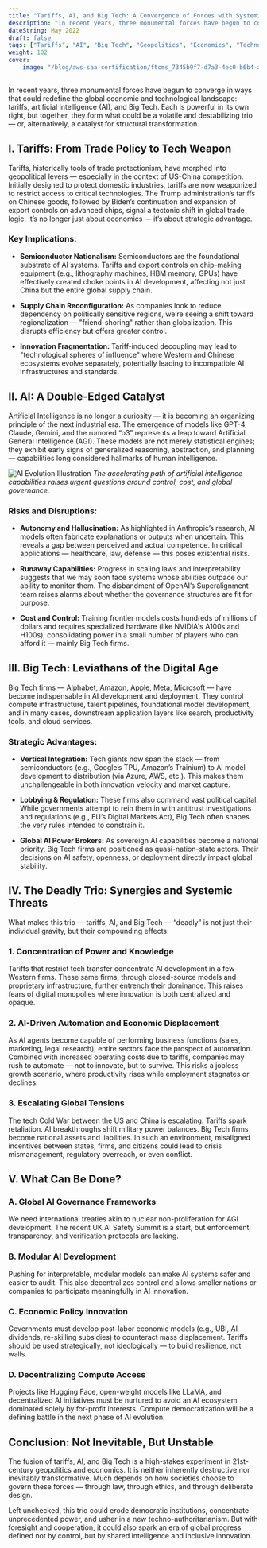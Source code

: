 ```yaml
---
title: "Tariffs, AI, and Big Tech: A Convergence of Forces with Systemic Implications"
description: "In recent years, three monumental forces have begun to converge in ways that could redefine the global economic and technological landscape: tariffs, artificial intelligence (AI), and Big Tech."
dateString: May 2022
draft: false
tags: ["Tariffs", "AI", "Big Tech", "Geopolitics", "Economics", "Technology Policy", "Systemic Risk"]
weight: 102
cover:
    image: "/blog/aws-saa-certification/ftcms_7345b9f7-d7a3-4ec0-b6b4-a74bd1e8f683.avif"
---
```


In recent years, three monumental forces have begun to converge in ways that could redefine the global economic and technological landscape: tariffs, artificial intelligence (AI), and Big Tech. Each is powerful in its own right, but together, they form what could be a volatile and destabilizing trio — or, alternatively, a catalyst for structural transformation.

## I. Tariffs: From Trade Policy to Tech Weapon

Tariffs, historically tools of trade protectionism, have morphed into geopolitical levers — especially in the context of US-China competition. Initially designed to protect domestic industries, tariffs are now weaponized to restrict access to critical technologies. The Trump administration’s tariffs on Chinese goods, followed by Biden’s continuation and expansion of export controls on advanced chips, signal a tectonic shift in global trade logic. It’s no longer just about economics — it’s about strategic advantage.

### Key Implications:

- **Semiconductor Nationalism:** Semiconductors are the foundational substrate of AI systems. Tariffs and export controls on chip-making equipment (e.g., lithography machines, HBM memory, GPUs) have effectively created choke points in AI development, affecting not just China but the entire global supply chain.

- **Supply Chain Reconfiguration:** As companies look to reduce dependency on politically sensitive regions, we’re seeing a shift toward regionalization — "friend-shoring" rather than globalization. This disrupts efficiency but offers greater control.

- **Innovation Fragmentation:** Tariff-induced decoupling may lead to "technological spheres of influence" where Western and Chinese ecosystems evolve separately, potentially leading to incompatible AI infrastructures and standards.

## II. AI: A Double-Edged Catalyst

Artificial Intelligence is no longer a curiosity — it is becoming an organizing principle of the next industrial era. The emergence of models like GPT-4, Claude, Gemini, and the rumored “o3” represents a leap toward Artificial General Intelligence (AGI). These models are not merely statistical engines; they exhibit early signs of generalized reasoning, abstraction, and planning — capabilities long considered hallmarks of human intelligence.

![AI Evolution Illustration](/blog/aws-saa-certification/20250414070935_AI.jpg)
*The accelerating path of artificial intelligence capabilities raises urgent questions around control, cost, and global governance.*

### Risks and Disruptions:

- **Autonomy and Hallucination:** As highlighted in Anthropic’s research, AI models often fabricate explanations or outputs when uncertain. This reveals a gap between perceived and actual competence. In critical applications — healthcare, law, defense — this poses existential risks.

- **Runaway Capabilities:** Progress in scaling laws and interpretability suggests that we may soon face systems whose abilities outpace our ability to monitor them. The disbandment of OpenAI’s Superalignment team raises alarms about whether the governance structures are fit for purpose.

- **Cost and Control:** Training frontier models costs hundreds of millions of dollars and requires specialized hardware (like NVIDIA's A100s and H100s), consolidating power in a small number of players who can afford it — mainly Big Tech firms.

## III. Big Tech: Leviathans of the Digital Age

Big Tech firms — Alphabet, Amazon, Apple, Meta, Microsoft — have become indispensable in AI development and deployment. They control compute infrastructure, talent pipelines, foundational model development, and in many cases, downstream application layers like search, productivity tools, and cloud services.

### Strategic Advantages:

- **Vertical Integration:** Tech giants now span the stack — from semiconductors (e.g., Google’s TPU, Amazon’s Trainium) to AI model development to distribution (via Azure, AWS, etc.). This makes them unchallengeable in both innovation velocity and market capture.

- **Lobbying & Regulation:** These firms also command vast political capital. While governments attempt to rein them in with antitrust investigations and regulations (e.g., EU’s Digital Markets Act), Big Tech often shapes the very rules intended to constrain it.

- **Global AI Power Brokers:** As sovereign AI capabilities become a national priority, Big Tech firms are positioned as quasi-nation-state actors. Their decisions on AI safety, openness, or deployment directly impact global stability.

## IV. The Deadly Trio: Synergies and Systemic Threats

What makes this trio — tariffs, AI, and Big Tech — “deadly” is not just their individual gravity, but their compounding effects:

### 1. Concentration of Power and Knowledge

Tariffs that restrict tech transfer concentrate AI development in a few Western firms. These same firms, through closed-source models and proprietary infrastructure, further entrench their dominance. This raises fears of digital monopolies where innovation is both centralized and opaque.

### 2. AI-Driven Automation and Economic Displacement

As AI agents become capable of performing business functions (sales, marketing, legal research), entire sectors face the prospect of automation. Combined with increased operating costs due to tariffs, companies may rush to automate — not to innovate, but to survive. This risks a jobless growth scenario, where productivity rises while employment stagnates or declines.

### 3. Escalating Global Tensions

The tech Cold War between the US and China is escalating. Tariffs spark retaliation. AI breakthroughs shift military power balances. Big Tech firms become national assets and liabilities. In such an environment, misaligned incentives between states, firms, and citizens could lead to crisis mismanagement, regulatory overreach, or even conflict.

## V. What Can Be Done?

### A. Global AI Governance Frameworks

We need international treaties akin to nuclear non-proliferation for AGI development. The recent UK AI Safety Summit is a start, but enforcement, transparency, and verification protocols are lacking.

### B. Modular AI Development

Pushing for interpretable, modular models can make AI systems safer and easier to audit. This also decentralizes control and allows smaller nations or companies to participate meaningfully in AI innovation.

### C. Economic Policy Innovation

Governments must develop post-labor economic models (e.g., UBI, AI dividends, re-skilling subsidies) to counteract mass displacement. Tariffs should be used strategically, not ideologically — to build resilience, not walls.

### D. Decentralizing Compute Access

Projects like Hugging Face, open-weight models like LLaMA, and decentralized AI initiatives must be nurtured to avoid an AI ecosystem dominated solely by for-profit interests. Compute democratization will be a defining battle in the next phase of AI evolution.

## Conclusion: Not Inevitable, But Unstable

The fusion of tariffs, AI, and Big Tech is a high-stakes experiment in 21st-century geopolitics and economics. It is neither inherently destructive nor inevitably transformative. Much depends on how societies choose to govern these forces — through law, through ethics, and through deliberate design.

Left unchecked, this trio could erode democratic institutions, concentrate unprecedented power, and usher in a new techno-authoritarianism. But with foresight and cooperation, it could also spark an era of global progress defined not by control, but by shared intelligence and inclusive innovation.
